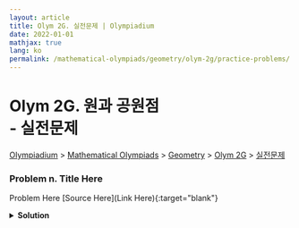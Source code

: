 ```yaml
---
layout: article
title: Olym 2G. 실전문제 | Olympiadium
date: 2022-01-01
mathjax: true
lang: ko
permalink: /mathematical-olympiads/geometry/olym-2g/practice-problems/
---
```

# Olym 2G. 원과 공원점 <br> <ssup> - 실전문제</ssup>

<a href="{{ site.homeurl }}">Olympiadium</a> > <a href="{{ site.homeurl }}mathematical-olympiads/">Mathematical Olympiads</a> > <a href="{{ site.homeurl }}mathematical-olympiads/geometry/">Geometry</a> > <a href="{{ site.homeurl }}mathematical-olympiads/geometry/olym-2g/">Olym 2G</a> > <a href="{{ site.homeurl }}mathematical-olympiads/geometry/olym-2g/practice-problems/">실전문제</a>

### Problem n. Title Here
<blueboard> Problem Here </blueboard>
[Source Here](Link Here){:target="blank"}
<pinkborder><details>
<summary><b>Solution</b></summary>
Solution Here. 
</details></pinkborder>